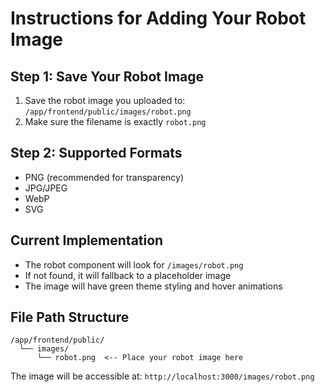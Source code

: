 # Instructions for Adding Your Robot Image

## Step 1: Save Your Robot Image
1. Save the robot image you uploaded to: `/app/frontend/public/images/robot.png`
2. Make sure the filename is exactly `robot.png`

## Step 2: Supported Formats
- PNG (recommended for transparency)
- JPG/JPEG 
- WebP
- SVG

## Current Implementation
- The robot component will look for `/images/robot.png`
- If not found, it will fallback to a placeholder image
- The image will have green theme styling and hover animations

## File Path Structure
```
/app/frontend/public/
  └── images/
      └── robot.png  <-- Place your robot image here
```

The image will be accessible at: `http://localhost:3000/images/robot.png`